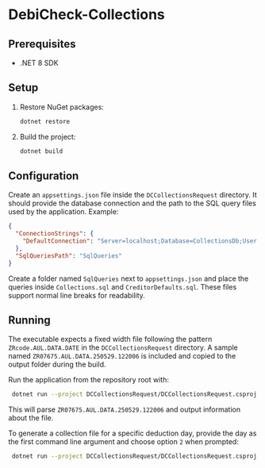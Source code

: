 # DebiCheck-Collections

## Prerequisites
- .NET 8 SDK

## Setup

1. Restore NuGet packages:
   ```bash
   dotnet restore
   ```
2. Build the project:
   ```bash
   dotnet build
   ```

## Configuration

Create an `appsettings.json` file inside the `DCCollectionsRequest` directory. It should provide the database connection and the path to the SQL query files used by the application. Example:

```json
{
  "ConnectionStrings": {
    "DefaultConnection": "Server=localhost;Database=CollectionsDb;User Id=username;Password=password;"
  },
  "SqlQueriesPath": "SqlQueries"
}
```

Create a folder named `SqlQueries` next to `appsettings.json` and place the queries inside `Collections.sql` and `CreditorDefaults.sql`. These files support normal line breaks for readability.

## Running

The executable expects a fixed width file following the pattern `ZRcode.AUL.DATA.DATE` in the `DCCollectionsRequest` directory. A sample named `ZR07675.AUL.DATA.250529.122006` is included and copied to the output folder during the build.

Run the application from the repository root with:

```bash
 dotnet run --project DCCollectionsRequest/DCCollectionsRequest.csproj
```

This will parse `ZR07675.AUL.DATA.250529.122006` and output information about the file.

To generate a collection file for a specific deduction day, provide the day as
the first command line argument and choose option `2` when prompted:

```bash
 dotnet run --project DCCollectionsRequest/DCCollectionsRequest.csproj 15
```
